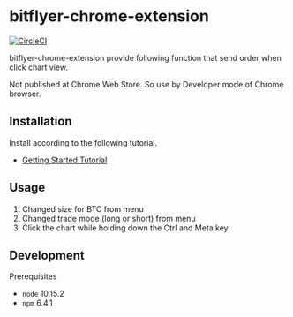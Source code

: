 # bitflyer-chrome-extension

[![CircleCI](https://circleci.com/gh/yneee/bitflyer-chrome-extension.svg?style=svg&circle-token=e0838e65abb44a71c5f9676cbb38a145de07b7b5)](https://circleci.com/gh/yneee/bitflyer-chrome-extension)

bitflyer-chrome-extension provide following function that send order when click chart view.

Not published at Chrome Web Store. So use by Developer mode of Chrome browser.

## Installation

Install according to the following tutorial.

- [Getting Started Tutorial](https://developer.chrome.com/extensions/getstarted)

## Usage

1. Changed size for BTC from menu
1. Changed trade mode (long or short) from menu
1. Click the chart while holding down the Ctrl and Meta key

## Development

Prerequisites

- `node` 10.15.2
- `npm` 6.4.1
